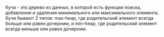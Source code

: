 Куча - это дерево из данных, в которой есть функции поиска, добавления и удаления минимального или максимального элемента. Кучи бывают 2 типов: max-heap, где родительский элемент всегда больше или равен дочерним, и min-heap, где родительский элемент всегда меньше или равен дочерним.
